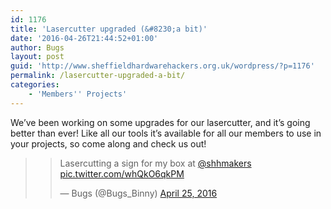 ```yaml
---
id: 1176
title: 'Lasercutter upgraded (&#8230;a bit)'
date: '2016-04-26T21:44:52+01:00'
author: Bugs
layout: post
guid: 'http://www.sheffieldhardwarehackers.org.uk/wordpress/?p=1176'
permalink: /lasercutter-upgraded-a-bit/
categories:
    - 'Members'' Projects'
---
```


We’ve been working on some upgrades for our lasercutter, and it’s going better than ever! Like all our tools it’s available for all our members to use in your projects, so come along and check us out!

> > Lasercutting a sign for my box at [@shhmakers](https://twitter.com/shhmakers?ref_src=twsrc%5Etfw) [pic.twitter.com/whQkO6qkPM](https://t.co/whQkO6qkPM)
> > 
> > — Bugs (@Bugs\_Binny) [April 25, 2016](https://twitter.com/Bugs_Binny/status/724689981558669315?ref_src=twsrc%5Etfw)
> 
> <script async="" charset="utf-8" src="https://platform.twitter.com/widgets.js"></script>

<script async="" charset="utf-8" src="//platform.twitter.com/widgets.js"></script>